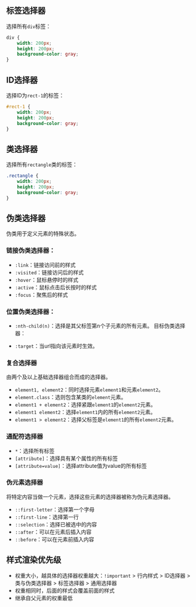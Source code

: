 ## 标签选择器
选择所有`div`标签：
``` css
div {
    width: 200px;
    height: 200px;
    background-color: gray;
}
```
## ID选择器
选择ID为`rect-1`的标签：
``` css
#rect-1 {
    width: 200px;
    height: 200px;
    background-color: gray;
}
```

## 类选择器
选择所有`rectangle`类的标签：
``` css
.rectangle {
    width: 200px;
    height: 200px;
    background-color: gray;
}
```

## 伪类选择器
伪类用于定义元素的特殊状态。

### 链接伪类选择器：

+   `:link`：链接访问前的样式
+   `:visited`：链接访问后的样式
+   `:hover`：鼠标悬停时的样式
+   `:active`：鼠标点击后长按时的样式
+   `:focus`：聚焦后的样式
### 位置伪类选择器：

+   `:nth-child(n)`：选择是其父标签第n个子元素的所有元素。
目标伪类选择器：

+   `:target`：当url指向该元素时生效。

### 复合选择器
由两个及以上基础选择器组合而成的选择器。

+   `element1, element2`：同时选择元素`element1`和元素`element2`。
+   `element.class`：选则包含某类的`element`元素。
+   `element1 + element2`：选择紧跟`element1`的`element2`元素。
+   `element1 element2`：选择`element1`内的所有`element2`元素。
+   `element1 > element2`：选择父标签是`element1`的所有`element2`元素。

### 通配符选择器
+   `*`：选择所有标签
+   `[attribute]`：选择具有某个属性的所有标签
+   `[attribute=value]`：选择attribute值为value的所有标签

### 伪元素选择器
将特定内容当做一个元素，选择这些元素的选择器被称为伪元素选择器。

+   `::first-letter`：选择第一个字母
+   `::first-line`：选择第一行
+   `::selection`：选择已被选中的内容
+   `::after`：可以在元素后插入内容
+   `::before`：可以在元素前插入内容

## 样式渲染优先级
+   权重大小，越具体的选择器权重越大：`!important` > 行内样式 > ID选择器 > 类与伪类选择器 > 标签选择器 > 通用选择器
+   权重相同时，后面的样式会覆盖前面的样式
+   继承自父元素的权重最低
